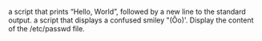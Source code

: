 a script that prints “Hello, World”, followed by a new line to the standard output.
a script that displays a confused smiley "(Ôo)'.
Display the content of the /etc/passwd file.
